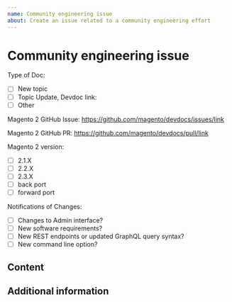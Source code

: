 ```yaml
---
name: Community engineering issue
about: Create an issue related to a community engineering effort
---
```


# Community engineering issue

<!-- (REQUIRED) Provide information for the doc request including any Community code issues or PRs, Magento versions, or devdoc pages. -->

Type of Doc:

- [ ] New topic
- [ ] Topic Update, Devdoc link:
- [ ] Other

Magento 2 GitHub Issue: https://github.com/magento/devdocs/issues/link

Magento 2 GitHub PR: https://github.com/magento/devdocs/pull/link

Magento 2 version:

- [ ] 2.1.X
- [ ] 2.2.X
- [ ] 2.3.X
- [ ] back port
- [ ] forward port

Notifications of Changes:

- [ ] Changes to Admin interface?
- [ ] New software requirements?
- [ ] New REST endpoints or updated GraphQL query syntax?
- [ ] New command line option?

## Content

<!-- (REQUIRED) What new information or updates are required for your Community contribution? -->

## Additional information

<!-- (OPTIONAL) What other information can you provide? -->

<!--
Thank you for taking the time to request updates for your Community Engineering contribution!
GitHub Issues should only be created for problems/topics related to this project's codebase.

Before submitting this issue, please make sure you are complying with our Code of Conduct:
https://github.com/magento/devdocs/blob/develop/.github/CODE_OF_CONDUCT.md

Issues that do not comply with our Code of Conduct or do not contain enough information may be closed at the maintainers' discretion.

Feel free to remove this section before creating this issue.
-->
